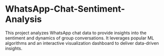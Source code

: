 # WhatsApp-Chat-Sentiment-Analysis
This project analyzes WhatsApp chat data to provide insights into the sentiment and dynamics of group conversations. It leverages popular ML algorithms and an interactive visualization dashboard to deliver data-driven insights.
